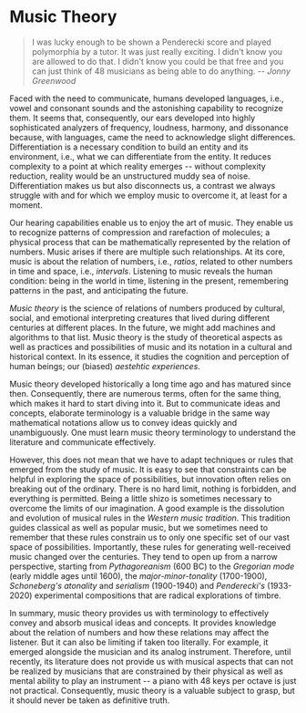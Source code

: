 # Music Theory

>I was lucky enough to be shown a Penderecki score and played polymorphia by a tutor. It was just really exciting. I didn't know you are allowed to do that. I didn't know you could be that free and you can just think of 48 musicians as being able to do anything. -- *Jonny Greenwood*

Faced with the need to communicate, humans developed languages, i.e., vowel and consonant sounds and the astonishing capability to recognize them.
It seems that, consequently, our ears developed into highly sophisticated analyzers of frequency, loudness, harmony, and dissonance because, with languages, came the need to acknowledge slight differences.
Differentiation is a necessary condition to build an entity and its environment, i.e., what we can differentiate from the entity.
It reduces complexity to a point at which reality emerges -- without complexity reduction, reality would be an unstructured muddy sea of noise.
Differentiation makes us but also disconnects us, a contrast we always struggle with and for which we employ music to overcome it, at least for a moment. 

Our hearing capabilities enable us to enjoy the art of music.
They enable us to recognize patterns of compression and rarefaction of molecules; 
a physical process that can be mathematically represented by the relation of numbers.
Music arises if there are multiple such relationships.
At its core, music is about the relation of numbers, i.e., *ratios*, related to other numbers in time and space, i.e., *intervals*.
Listening to music reveals the human condition: being in the world in time, listening in the present, remembering patterns in the past, and anticipating the future.

*Music theory* is the science of relations of numbers produced by cultural, social, and emotional interpreting creatures that lived during different centuries at different places.
In the future, we might add machines and algorithms to that list.
Music theory is the study of theoretical aspects as well as practices and possibilities of music and its notation in a cultural and historical context.
In its essence, it studies the cognition and perception of human beings; 
our (biased) *aestehtic experiences*.

Music theory developed historically a long time ago and has matured since then.
Consequently, there are numerous terms, often for the same thing, which makes it hard to start diving into it.
But to communicate ideas and concepts, elaborate terminology is a valuable bridge in the same way mathematical notations allow us to convey ideas quickly and unambiguously.
One must learn music theory terminology to understand the literature and communicate effectively.

However, this does not mean that we have to adapt techniques or rules that emerged from the study of music.
It is easy to see that constraints can be helpful in exploring the space of possibilities, but innovation often relies on breaking out of the ordinary.
There is no hard limit, nothing is forbidden, and everything is permitted.
Being a little shizo is sometimes necessary to overcome the limits of our imagination. 
A good example is the dissolution and evolution of musical rules in the *Western music tradition*.
This tradition guides classical as well as popular music, but we sometimes need to remember that these rules constrain us to only one specific set of our vast space of possibilities.
Importantly, these rules for generating well-received music changed over the centuries.
They tend to open up from a narrow perspective, starting from *Pythagoreanism* (600 BC) to the *Gregorian mode* (early middle ages until 1600), the *major-minor-tonality* (1700-1900), *Schoneberg's* *atonality* and *serialism* (1900-1940) and *Penderecki's* (1933-2020) experimental compositions that are radical explorations of timbre.

In summary, music theory provides us with terminology to effectively convey and absorb musical ideas and concepts.
It provides knowledge about the relation of numbers and how these relations may affect the listener.
But it can also be limiting if taken too literally.
For example, it emerged alongside the musician and its analog instrument.
Therefore, until recently, its literature does not provide us with musical aspects that can not be realized by musicians that are constrained by their physical as well as mental ability to play an instrument -- a piano with 48 keys per octave is just not practical.
Consequently, music theory is a valuable subject to grasp, but it should never be taken as definitive truth.